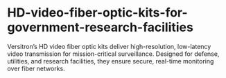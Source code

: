 # HD-video-fiber-optic-kits-for-government-research-facilities
Versitron’s HD video fiber optic kits deliver high-resolution, low-latency video transmission for mission-critical surveillance. Designed for defense, utilities, and research facilities, they ensure secure, real-time monitoring over fiber networks.
